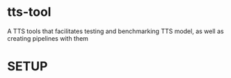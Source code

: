 # tts-tool
A TTS tools that facilitates testing and benchmarking TTS model, as well as creating pipelines with them

# SETUP

